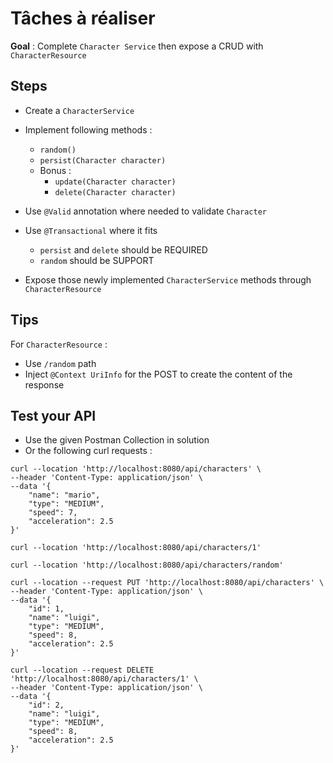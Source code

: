 # Tâches à réaliser 

**Goal** : Complete ```Character Service``` then expose a CRUD with ```CharacterResource```

## Steps

- Create a ```CharacterService```
- Implement following methods : 
  - ```random()```
  - ```persist(Character character)```
  - Bonus :
    - ```update(Character character)```
    - ```delete(Character character)```

- Use ```@Valid``` annotation where needed to validate ```Character```
- Use ```@Transactional``` where it fits
  - ```persist``` and ```delete``` should be REQUIRED
  - ```random``` should be SUPPORT
- Expose those newly implemented ```CharacterService``` methods through ```CharacterResource```

## Tips

For ```CharacterResource``` : 
- Use ```/random``` path
- Inject ```@Context UriInfo``` for the POST to create the content of the response

## Test your API

- Use the given Postman Collection in solution
- Or the following curl requests :

```shell
curl --location 'http://localhost:8080/api/characters' \
--header 'Content-Type: application/json' \
--data '{
    "name": "mario",
    "type": "MEDIUM",
    "speed": 7,
    "acceleration": 2.5
}'
```

```shell
curl --location 'http://localhost:8080/api/characters/1'
```

```shell
curl --location 'http://localhost:8080/api/characters/random'
```

```shell
curl --location --request PUT 'http://localhost:8080/api/characters' \
--header 'Content-Type: application/json' \
--data '{
    "id": 1,
    "name": "luigi",
    "type": "MEDIUM",
    "speed": 8,
    "acceleration": 2.5
}'
```

```shell
curl --location --request DELETE 'http://localhost:8080/api/characters/1' \
--header 'Content-Type: application/json' \
--data '{
    "id": 2,
    "name": "luigi",
    "type": "MEDIUM",
    "speed": 8,
    "acceleration": 2.5
}'
```

